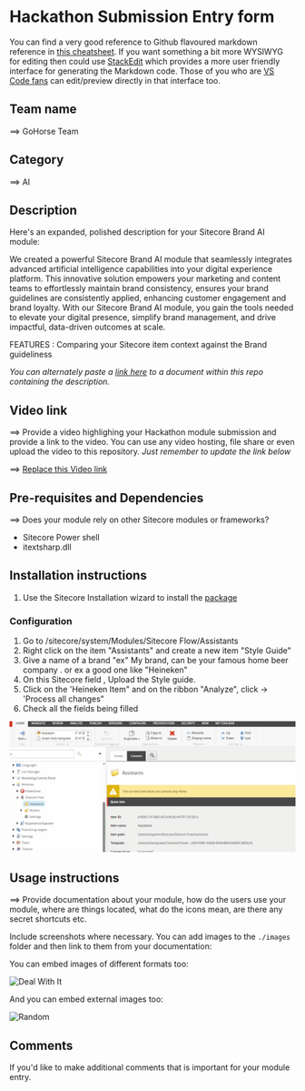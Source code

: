 # Hackathon Submission Entry form

You can find a very good reference to Github flavoured markdown reference in [this cheatsheet](https://github.com/adam-p/markdown-here/wiki/Markdown-Cheatsheet). If you want something a bit more WYSIWYG for editing then could use [StackEdit](https://stackedit.io/app) which provides a more user friendly interface for generating the Markdown code. Those of you who are [VS Code fans](https://code.visualstudio.com/docs/languages/markdown#_markdown-preview) can edit/preview directly in that interface too.

## Team name
⟹ GoHorse Team

## Category
⟹ AI

## Description
Here's an expanded, polished description for your Sitecore Brand AI module:

We created a powerful Sitecore Brand AI module that seamlessly integrates advanced artificial intelligence capabilities into your digital experience platform. This innovative solution empowers your marketing and content teams to effortlessly maintain brand consistency, ensures your brand guidelines are consistently applied, enhancing customer engagement and brand loyalty. With our Sitecore Brand AI module, you gain the tools needed to elevate your digital presence, simplify brand management, and drive impactful, data-driven outcomes at scale.

FEATURES : Comparing your Sitecore item context against the Brand guideliness


_You can alternately paste a [link here](#docs) to a document within this repo containing the description._

## Video link
⟹ Provide a video highlighing your Hackathon module submission and provide a link to the video. You can use any video hosting, file share or even upload the video to this repository. _Just remember to update the link below_

⟹ [Replace this Video link](#video-link)

## Pre-requisites and Dependencies

⟹ Does your module rely on other Sitecore modules or frameworks?

- Sitecore Power shell
- itextsharp.dll

## Installation instructions


1. Use the Sitecore Installation wizard to install the [package](#link-to-package)


### Configuration
1. Go to /sitecore/system/Modules/Sitecore Flow/Assistants
2. Right click on the item "Assistants" and create a new item "Style Guide"
3. Give a name of a brand "ex" My brand, can be your famous home beer company . or ex a good one like "Heineken"
4. On this Sitecore field , Upload the Style guide.
5. Click on the 'Heineken Item" and on the ribbon "Analyze", click -> 'Process all changes"
6. Check all the fields being filled

![configuration](docs/images/configuration.gif?raw=true "configuration")

## Usage instructions
⟹ Provide documentation about your module, how do the users use your module, where are things located, what do the icons mean, are there any secret shortcuts etc.

Include screenshots where necessary. You can add images to the `./images` folder and then link to them from your documentation:


You can embed images of different formats too:

![Deal With It](docs/images/deal-with-it.gif?raw=true "Deal With It")

And you can embed external images too:

![Random](https://thiscatdoesnotexist.com/)

## Comments
If you'd like to make additional comments that is important for your module entry.
